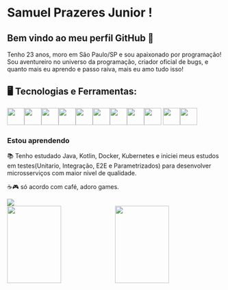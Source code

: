 # Samuel Prazeres Junior ! 
## Bem vindo ao meu perfil GitHub 👋

<!--
**samuel-prazeres-junior/samuel-prazeres-junior** is a ✨ _special_ ✨ repository because its `README.md` (this file) appears on your GitHub profile.

Here are some ideas to get you started:

- 🌱 Atualmente estou aprendendo ...
- 👯 Estou procurando colaborar em ...
- 🤔 Estou procurando ajuda com ...
- 💬 Pergunte-me sobre ...
- 📫 Como entrar em contato comigo: ...
- 😄 Pronomes: ...
- ⚡ Curiosidade: ...
-->

<div>
  Tenho 23 anos, moro em São Paulo/SP e sou apaixonado por programação! Sou aventureiro no universo da programação, criador oficial de bugs, e quanto mais eu aprendo e passo raiva, mais eu amo tudo isso!
</div>

## 🖥️ Tecnologias e Ferramentas:

<img src="https://cdn.jsdelivr.net/gh/devicons/devicon/icons/java/java-original.svg" width="40" height="40"/><img src="https://cdn.jsdelivr.net/gh/devicons/devicon/icons/spring/spring-original.svg" width="40" height="40"/><img src="https://cdn.jsdelivr.net/gh/devicons/devicon/icons/kotlin/kotlin-original.svg" width="40" height="40"/><img src="https://cdn.jsdelivr.net/gh/devicons/devicon/icons/python/python-original.svg" width="40" height="40"/><img src="https://cdn.jsdelivr.net/gh/devicons/devicon/icons/javascript/javascript-original.svg" width="40" height="40"/><img src="https://cdn.jsdelivr.net/gh/devicons/devicon/icons/react/react-original.svg" width="40" height="40"/><img src="https://cdn.jsdelivr.net/gh/devicons/devicon/icons/oracle/oracle-original.svg" width="40" height="40"/><img src="https://cdn.jsdelivr.net/gh/devicons/devicon/icons/microsoftsqlserver/microsoftsqlserver-plain-wordmark.svg" width="40" height="40"/><img src="https://cdn.jsdelivr.net/gh/devicons/devicon/icons/azure/azure-original.svg" width="40" height="40"/> <img loading="lazy" src="https://cdn.jsdelivr.net/gh/devicons/devicon/icons/git/git-original.svg" width="40" height="40"/><img src="https://cdn.jsdelivr.net/gh/devicons/devicon/icons/github/github-original.svg" width="40" height="40"/>
  
### Estou aprendendo
<div>
  <p>📚 Tenho estudado Java, Kotlin, Docker, Kubernetes e iniciei meus estudos em testes(Unitario, Integração, E2E e Parametrizados) para desenvolver microsserviços com maior nivel de qualidade.</p>
  <p>☕🎮 só acordo com café, adoro games.</p>
</div>
<div>
  <a href="https://www.linkedin.com/in/samuel-prazeres-junior-a97345185/" target="_blank"><img loading="lazy" src="https://img.shields.io/badge/-LinkedIn-%230077B5?style=for-the-badge&logo=linkedin&logoColor=white" target="_blank"></a>   
</div>
<div>
  <a href="https://github.com/samuel-prazeres-junior">
  <img loading="lazy" width="50%" height="180em" src="https://github-readme-stats.vercel.app/api/top-langs/?username=samuel-prazeres-junior&layout=compact&langs_count=7&theme=dracula"/><img loading="lazy" height="180em" width="50%" src="https://github-readme-stats.vercel.app/api?username=samuel-prazeres-junior&show_icons=true&theme=dracula&include_all_commits=true&count_private=true"/>
</div>
